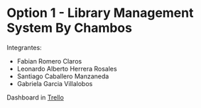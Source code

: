 # Option 1 - Library Management System By Chambos

Integrantes:
- Fabian Romero Claros
- Leonardo Alberto Herrera Rosales
- Santiago Caballero Manzaneda
- Gabriela Garcia Villalobos

Dashboard in [Trello](https://trello.com/invite/b/66bf9e57458bf3ef4f093807/ATTIf28ab1bf11e22e7d0185acd0dfeefb8fB0F48775/group2-chambos-library)